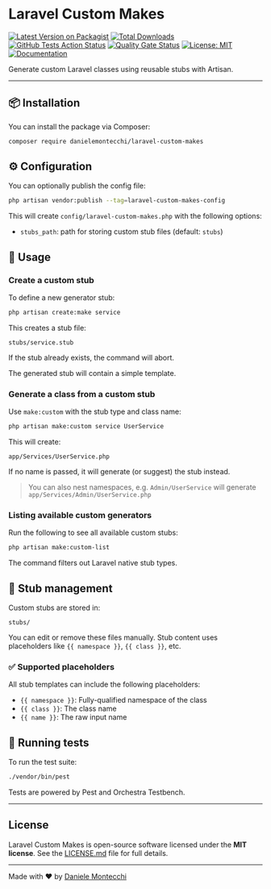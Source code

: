 # Laravel Custom Makes

[![Latest Version on Packagist](https://img.shields.io/packagist/v/danielemontecchi/laravel-custom-makes.svg?style=flat-square)](https://packagist.org/packages/danielemontecchi/laravel-custom-makes)
[![Total Downloads](https://img.shields.io/packagist/dt/danielemontecchi/laravel-custom-makes.svg?style=flat-square)](https://packagist.org/packages/danielemontecchi/laravel-custom-makes)
[![GitHub Tests Action Status](https://img.shields.io/github/actions/workflow/status/danielemontecchi/laravel-custom-makes/tests.yml?branch=main&label=tests&style=flat-square)](https://github.com/danielemontecchi/laravel-custom-makes/actions/workflows/tests.yml)
[![Quality Gate Status](https://sonarcloud.io/api/project_badges/measure?project=danielemontecchi_laravel-custom-makes&metric=alert_status)](https://sonarcloud.io/summary/new_code?id=danielemontecchi_laravel-custom-makes)
[![License: MIT](https://img.shields.io/badge/license-MIT-blue.svg?style=flat-square)](LICENSE.md)
[![Documentation](https://img.shields.io/badge/docs-available-brightgreen.svg?style=flat-square)](https://danielemontecchi.github.io/laravel-custom-makes)

Generate custom Laravel classes using reusable stubs with Artisan.

---

## 📦 Installation

You can install the package via Composer:

```bash
composer require danielemontecchi/laravel-custom-makes
```

## ⚙️ Configuration

You can optionally publish the config file:

```bash
php artisan vendor:publish --tag=laravel-custom-makes-config
```

This will create `config/laravel-custom-makes.php` with the following options:

- `stubs_path`: path for storing custom stub files (default: `stubs`)

## 🚀 Usage

### Create a custom stub

To define a new generator stub:

```bash
php artisan create:make service
```

This creates a stub file:

```
stubs/service.stub
```

If the stub already exists, the command will abort.

The generated stub will contain a simple template.

### Generate a class from a custom stub

Use `make:custom` with the stub type and class name:

```bash
php artisan make:custom service UserService
```

This will create:

```
app/Services/UserService.php
```

If no name is passed, it will generate (or suggest) the stub instead.

> You can also nest namespaces, e.g. `Admin/UserService` will generate `app/Services/Admin/UserService.php`

### Listing available custom generators

Run the following to see all available custom stubs:

```bash
php artisan make:custom-list
```

The command filters out Laravel native stub types.

## 📂 Stub management

Custom stubs are stored in:

```
stubs/
```

You can edit or remove these files manually. Stub content uses placeholders like `{{ namespace }}`, `{{ class }}`, etc.

### ✅ Supported placeholders

All stub templates can include the following placeholders:

- `{{ namespace }}`: Fully-qualified namespace of the class
- `{{ class }}`: The class name
- `{{ name }}`: The raw input name

## 🧪 Running tests

To run the test suite:

```bash
./vendor/bin/pest
```

Tests are powered by Pest and Orchestra Testbench.

---

## License

Laravel Custom Makes is open-source software licensed under the **MIT license**.
See the [LICENSE.md](LICENSE.md) file for full details.

---

Made with ❤️ by [Daniele Montecchi](https://danielemontecchi.com)
